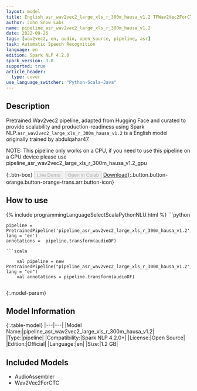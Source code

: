 ```yaml
---
layout: model
title: English asr_wav2vec2_large_xls_r_300m_hausa_v1.2 TFWav2Vec2ForCTC from abdulqahar47
author: John Snow Labs
name: pipeline_asr_wav2vec2_large_xls_r_300m_hausa_v1.2
date: 2022-09-26
tags: [wav2vec2, en, audio, open_source, pipeline, asr]
task: Automatic Speech Recognition
language: en
edition: Spark NLP 4.2.0
spark_version: 3.0
supported: true
article_header:
  type: cover
use_language_switcher: "Python-Scala-Java"
---
```


## Description

Pretrained Wav2vec2  pipeline, adapted from Hugging Face and curated to provide scalability and production-readiness using Spark NLP.`asr_wav2vec2_large_xls_r_300m_hausa_v1.2` is a English model originally trained by abdulqahar47.

NOTE: This pipeline only works on a CPU, if you need to use this pipeline on a GPU device please use pipeline_asr_wav2vec2_large_xls_r_300m_hausa_v1.2_gpu

{:.btn-box}
<button class="button button-orange" disabled>Live Demo</button>
<button class="button button-orange" disabled>Open in Colab</button>
[Download](https://s3.amazonaws.com/auxdata.johnsnowlabs.com/public/models/pipeline_asr_wav2vec2_large_xls_r_300m_hausa_v1.2_en_4.2.0_3.0_1664203956328.zip){:.button.button-orange.button-orange-trans.arr.button-icon}

## How to use



<div class="tabs-box" markdown="1">
{% include programmingLanguageSelectScalaPythonNLU.html %}
```python

    pipeline = PretrainedPipeline('pipeline_asr_wav2vec2_large_xls_r_300m_hausa_v1.2', lang = 'en')
    annotations =  pipeline.transform(audioDF)
    
```
```scala

    val pipeline = new PretrainedPipeline("pipeline_asr_wav2vec2_large_xls_r_300m_hausa_v1.2", lang = "en")
    val annotations = pipeline.transform(audioDF)
    
```
</div>

{:.model-param}
## Model Information

{:.table-model}
|---|---|
|Model Name:|pipeline_asr_wav2vec2_large_xls_r_300m_hausa_v1.2|
|Type:|pipeline|
|Compatibility:|Spark NLP 4.2.0+|
|License:|Open Source|
|Edition:|Official|
|Language:|en|
|Size:|1.2 GB|

## Included Models

- AudioAssembler
- Wav2Vec2ForCTC